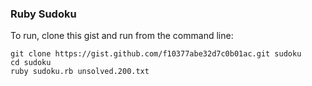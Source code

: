 ### Ruby Sudoku

To run, clone this gist and run from the command line:

```
git clone https://gist.github.com/f10377abe32d7c0b01ac.git sudoku
cd sudoku
ruby sudoku.rb unsolved.200.txt
```

